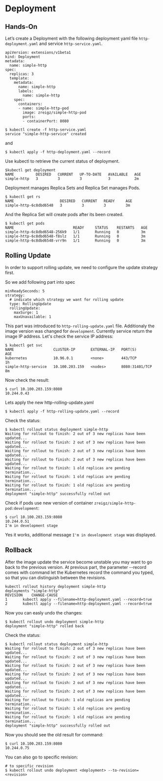 # Deployment

## Hands-On
Let’s create a Deployment with the following deployment yaml file `http-deployment.yaml` and service `http-service.yaml`.

```
apiVersion: extensions/v1beta1
kind: Deployment
metadata:
  name: simple-http
spec:
  replicas: 3
  template:
    metadata:
      name: simple-http
      labels:
        name: simple-http
    spec:
      containers:
      - name: simple-http-pod
        image: zreigz/simple-http-pod
        ports:
        - containerPort: 8080

```

```
$ kubectl create -f http-service.yaml
service "simple-http-service" created
```
and 
```
$ kubectl apply -f http-deployment.yaml --record

```
Use kubectl to retrieve the current status of deployment.

```
$kubectl get deployment
NAME          DESIRED   CURRENT   UP-TO-DATE   AVAILABLE   AGE
simple-http   3         3         3            3           2m

```
Deployment manages Replica Sets and Replica Set manages Pods.

```
$ kubectl get rs
NAME                     DESIRED   CURRENT   READY     AGE
simple-http-6c8dbd6548   3         3         3         3m

```
And the Replica Set will create pods after its been created.

```
$ kubectl get pods
NAME                           READY     STATUS    RESTARTS   AGE
simple-http-6c8dbd6548-256k9   1/1       Running   0          3m
simple-http-6c8dbd6548-f8slz   1/1       Running   0          3m
simple-http-6c8dbd6548-vrr9n   1/1       Running   0          3m

```

## Rolling Update
In order to support rolling update, we need to configure the update strategy first.

So we add following part into spec
```
minReadySeconds: 5
strategy:
  # indicate which strategy we want for rolling update
  type: RollingUpdate
  rollingUpdate:
    maxSurge: 1
    maxUnavailable: 1
```
This part was introduced to `http-rolling-update.yaml` file. Additionaly the image version was changed for `development`. Currently service return the image IP address.
Let's check the service IP address:
```
$ kubectl get svc
NAME                  CLUSTER-IP       EXTERNAL-IP   PORT(S)          AGE
kubernetes            10.96.0.1        <none>        443/TCP          1h
simple-http-service   10.100.203.159   <nodes>       8080:31401/TCP   8m
```

Now check the result:

```
$ curl 10.100.203.159:8080
10.244.0.43

```

Lets apply the new http-rolling-update.yaml

```
$ kubectl apply -f http-rolling-update.yaml --record
```
Check the status:

```
$ kubectl rollout status deployment simple-http
Waiting for rollout to finish: 2 out of 3 new replicas have been updated...
Waiting for rollout to finish: 2 out of 3 new replicas have been updated...
Waiting for rollout to finish: 2 out of 3 new replicas have been updated...
Waiting for rollout to finish: 2 out of 3 new replicas have been updated...
Waiting for rollout to finish: 1 old replicas are pending termination...
Waiting for rollout to finish: 1 old replicas are pending termination...
Waiting for rollout to finish: 1 old replicas are pending termination...
deployment "simple-http" successfully rolled out
```

Check if pods use new version of container `zreigz/simple-http-pod:development`:

```
$ curl 10.100.203.159:8080
10.244.0.51
I'm in development stage

```
Yes it works, additional message `I'm in development stage` was displayed.

## Rollback
After the image update the service become unstable you may want to go back to the previous version.
At previous part, the parameter --record comes with command let the Kubernetes record the command you typed, so that you can distinguish between the revisions.

```
kubectl rollout history deployment simple-http
deployments "simple-http"
REVISION	CHANGE-CAUSE
1		kubectl apply --filename=http-deployment.yaml --record=true
2		kubectl apply --filename=http-deployment.yaml --record=true

```
Now you can easly undo the changes:

```
$ kubectl rollout undo deployment simple-http
deployment "simple-http" rolled back

```

Check the status:

```
$ kubectl rollout status deployment simple-http
Waiting for rollout to finish: 2 out of 3 new replicas have been updated...
Waiting for rollout to finish: 2 out of 3 new replicas have been updated...
Waiting for rollout to finish: 2 out of 3 new replicas have been updated...
Waiting for rollout to finish: 2 out of 3 new replicas have been updated...
Waiting for rollout to finish: 2 out of 3 new replicas have been updated...
Waiting for rollout to finish: 2 out of 3 new replicas have been updated...
Waiting for rollout to finish: 1 old replicas are pending termination...
Waiting for rollout to finish: 1 old replicas are pending termination...
Waiting for rollout to finish: 1 old replicas are pending termination...
deployment "simple-http" successfully rolled out

```

Now you should see the old result for command:

```
$ curl 10.100.203.159:8080
10.244.0.75

```
You can also go to specific revision:

```
# to specific revision
$ kubectl rollout undo deployment <deployment> --to-revision=<revision>
```
